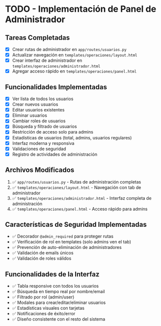 # TODO - Implementación de Panel de Administrador

## Tareas Completadas
- [x] Crear rutas de administrador en `app/routes/usuarios.py`
- [x] Actualizar navegación en `templates/operaciones/layout.html`
- [x] Crear interfaz de administrador en `templates/operaciones/administrador.html`
- [x] Agregar acceso rápido en `templates/operaciones/panel.html`

## Funcionalidades Implementadas
- [x] Ver lista de todos los usuarios
- [x] Crear nuevos usuarios
- [x] Editar usuarios existentes
- [x] Eliminar usuarios
- [x] Cambiar roles de usuarios
- [x] Búsqueda y filtrado de usuarios
- [x] Restricción de acceso solo para admins
- [x] Estadísticas de usuarios (total, admins, usuarios regulares)
- [x] Interfaz moderna y responsiva
- [x] Validaciones de seguridad
- [x] Registro de actividades de administración

## Archivos Modificados
1. ✅ `app/routes/usuarios.py` - Rutas de administración completas
2. ✅ `templates/operaciones/layout.html` - Navegación con tab de administrador
3. ✅ `templates/operaciones/administrador.html` - Interfaz completa de administración
4. ✅ `templates/operaciones/panel.html` - Acceso rápido para admins

## Características de Seguridad Implementadas
- ✅ Decorador `@admin_required` para proteger rutas
- ✅ Verificación de rol en templates (solo admins ven el tab)
- ✅ Prevención de auto-eliminación de administradores
- ✅ Validación de emails únicos
- ✅ Validación de roles válidos

## Funcionalidades de la Interfaz
- ✅ Tabla responsive con todos los usuarios
- ✅ Búsqueda en tiempo real por nombre/email
- ✅ Filtrado por rol (admin/user)
- ✅ Modales para crear/editar/eliminar usuarios
- ✅ Estadísticas visuales con tarjetas
- ✅ Notificaciones de éxito/error
- ✅ Diseño consistente con el resto del sistema
